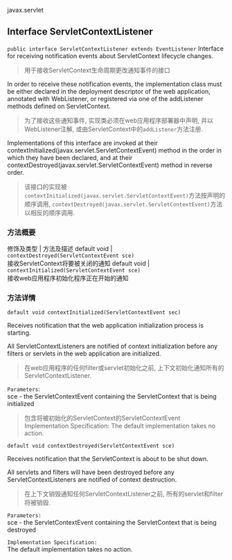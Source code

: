 javax.servlet
## Interface ServletContextListener
`public interface ServletContextListener extends EventListener`
Interface for receiving notification events about ServletContext lifecycle changes.
> 用于接收ServletContext生命周期更改通知事件的接口

In order to receive these notification events, the implementation class must be either declared in the deployment descriptor of the web application, annotated with WebListener, or registered via one of the addListener methods defined on ServletContext.
> 为了接收这些通知事件, 实现类必须在web应用程序部署器中声明, 并以WebListener注解, 或由ServletContext中的`addListener`方法注册.

Implementations of this interface are invoked at their contextInitialized(javax.servlet.ServletContextEvent) method in the order in which they have been declared, and at their contextDestroyed(javax.servlet.ServletContextEvent) method in reverse order.
> 该接口的实现被`contextInitialized(javax.servlet.ServletContextEvent)`方法按声明的顺序调用, `contextDestroyed(javax.servlet.ServletContextEvent)`方法以相反的顺序调用.

### 方法概要
修饰及类型 | 方法及描述
default void | `contextDestroyed(ServletContextEvent sce)`</br>接收ServletContext将要被关闭的通知
default void | `contextInitialized(ServletContextEvent sce)`</br>接收web应用程序初始化程序正在开始的通知

### 方法详情
```
default void contextInitialized(ServletContextEvent sec)
```
Receives notification that the web application initialization process is starting.

All ServletContextListeners are notified of context initialization before any filters or servlets in the web application are initialized.
> 在web应用程序的任何filter或servlet初始化之前, 上下文初始化通知所有的ServletContextListener.

`Parameters`:  
sce - the ServletContextEvent containing the ServletContext that is being initialized
> 包含将被初始化的ServletContext的ServletContextEvent
Implementation Specification:
The default implementation takes no action.

```
default void contextDestroyed(ServletContextEvent sce)
```
Receives notification that the ServletContext is about to be shut down.

All servlets and filters will have been destroyed before any ServletContextListeners are notified of context destruction.
> 在上下文销毁通知任何ServletContextListener之前, 所有的servlet和filter将被销毁.

`Parameters:`  
sce - the ServletContextEvent containing the ServletContext that is being destroyed

`Implementation Specification:`  
The default implementation takes no action.
